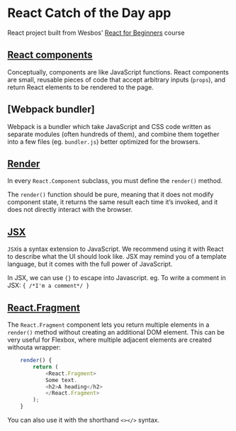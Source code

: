 # React Catch of the Day app

React project built from Wesbos' [React for Beginners](https://reactforbeginners.com/) course

## [React components](https://reactjs.org/docs/components-and-props.html)
Conceptually, components are like JavaScript functions. React components are small, reusable pieces of code that accept arbitrary inputs (`props`), and
return React elements to be rendered to the page.

## [Webpack bundler]
Webpack is a bundler which take JavaScript and CSS code written as separate modules (often hundreds of them), and combine them together into a few files (eg. `bundler.js`) better optimized for the browsers.

## [Render](https://reactjs.org/docs/react-component.html#render)
In every `React.Component` subclass, you must define the `render()` method.

The `render()` function should be pure, meaning that it does not modify component state, it returns the same result each time it’s invoked, and it does not directly interact with the browser.

## [JSX](https://reactjs.org/docs/introducing-jsx.html)
`JSX`is a syntax extension to JavaScript. We recommend using it with React to describe what the UI should look like. JSX may remind you of a template language, but it comes with the full power of JavaScript.

In JSX, we can use `{}` to escape into Javascript. 
eg. To write a comment in JSX:  `{ /*I'm a comment*/ }`

## [React.Fragment](https://reactjs.org/docs/react-api.html#reactfragment)
The `React.Fragment` component lets you return multiple elements in a `render()` method without creating an additional DOM element. This can be very useful for Flexbox, where multiple adjacent elements are created withouta wrapper:

```js
    render() {
        return (
            <React.Fragment>
            Some text.
            <h2>A heading</h2>
            </React.Fragment>
        );
    }
```

You can also use it with the shorthand `<></>` syntax. 